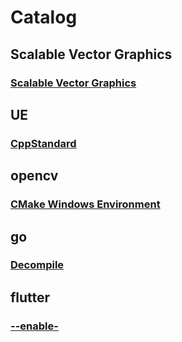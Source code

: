 # Catalog

## Scalable Vector Graphics

### [Scalable Vector Graphics](Scalable\Vector\Graphics/Scalable\Vector\Graphics)

## UE

### [CppStandard](ue/CppStandard)


## opencv

### [CMake Windows Environment](opencv/CMake_Windows_Complile_And_Environment)

## go

### [Decompile](go/Decompile)

## flutter

### [--enable-](flutter/Decompile)

